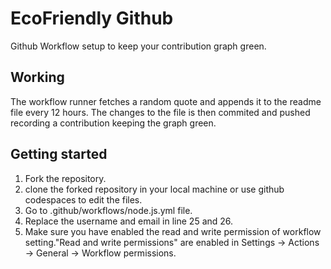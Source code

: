# EcoFriendly Github

Github Workflow setup to keep your contribution graph green.

## Working

The workflow runner fetches a random quote and appends it to the readme file every 12 hours. The changes to the file is then commited and pushed recording a contribution keeping the graph green.

## Getting started

1. Fork the repository.
2. clone the forked repository in your local machine or use github codespaces to edit the files.
3. Go to .github/workflows/node.js.yml file.
4. Replace the username and email in line 25 and 26.
5. Make sure you have enabled the read and write permission of workflow setting."Read and write permissions" are enabled in Settings -> Actions -> General -> Workflow permissions.
